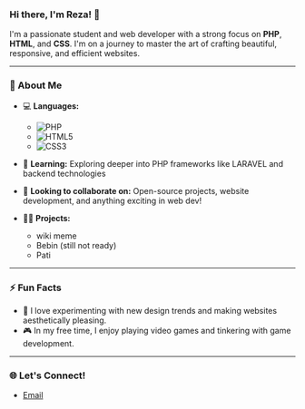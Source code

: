 ### Hi there, I'm Reza! 👋

I'm a passionate student and web developer with a strong focus on **PHP**, **HTML**, and **CSS**. I'm on a journey to master the art of crafting beautiful, responsive, and efficient websites.

---

### 🚀 About Me

- 💻 **Languages:**
  - ![PHP](https://img.shields.io/badge/PHP-777BB4?style=flat&logo=php&logoColor=white)
  - ![HTML5](https://img.shields.io/badge/HTML5-E34F26?style=flat&logo=html5&logoColor=white)
  - ![CSS3](https://img.shields.io/badge/CSS3-1572B6?style=flat&logo=css3&logoColor=white)

- 🌱 **Learning:** Exploring deeper into PHP frameworks like LARAVEL and backend technologies
- 👯 **Looking to collaborate on:** Open-source projects, website development, and anything exciting in web dev!
- 🧑‍💻 **Projects:** 
  - wiki meme
  - Bebin (still not ready)
  - Pati

---

### ⚡ Fun Facts

- 🎨 I love experimenting with new design trends and making websites aesthetically pleasing.
- 🎮 In my free time, I enjoy playing video games and tinkering with game development.

---

### 🌐 Let's Connect!
- [Email](mailto:rere13871387@gmail.com)
